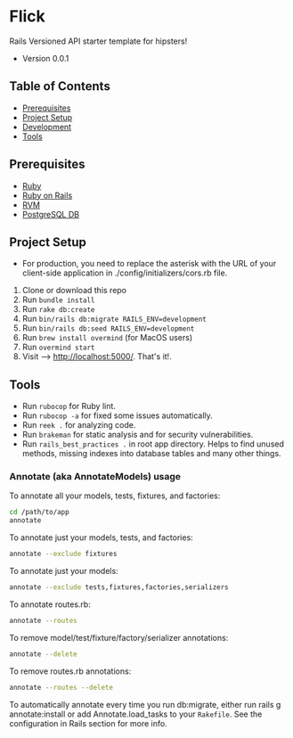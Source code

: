 # Flick

Rails Versioned API starter template for hipsters!

* Version 0.0.1

## Table of Contents

* [Prerequisites](#prerequisites)
* [Project Setup](#project-setup)
* [Development](#development)
* [Tools](#tools)

## Prerequisites

* [Ruby](https://www.ruby-lang.org/en/downloads/)
* [Ruby on Rails](http://guides.rubyonrails.org/getting_started.html)
* [RVM](https://rvm.io/)
* [PostgreSQL DB](https://www.postgresql.org/docs/)

## Project Setup

* For production, you need to replace the asterisk with the URL of your client-side application in ./config/initializers/cors.rb file.

1.  Clone or download this repo
2.  Run `bundle install`
3.  Run `rake db:create`
4.  Run `bin/rails db:migrate RAILS_ENV=development`
5.  Run `bin/rails db:seed RAILS_ENV=development`
6.  Run `brew install overmind` (for MacOS users)
7.  Run `overmind start`
8.  Visit --> [http://localhost:5000/](http://localhost:5000/). That's it!.

## Tools

* Run `rubocop` for Ruby lint.
* Run `rubocop -a` for fixed some issues automatically.
* Run `reek .` for analyzing code.
* Run `brakeman` for static analysis and for security vulnerabilities.
* Run `rails_best_practices .` in root app directory. Helps to find unused methods, missing indexes into database tables and many other things.

### Annotate (aka AnnotateModels) usage

To annotate all your models, tests, fixtures, and factories:

```bash
cd /path/to/app
annotate
```

To annotate just your models, tests, and factories:

```bash
annotate --exclude fixtures
```

To annotate just your models:

```bash
annotate --exclude tests,fixtures,factories,serializers
```

To annotate routes.rb:

```bash
annotate --routes
```

To remove model/test/fixture/factory/serializer annotations:

```bash
annotate --delete
```

To remove routes.rb annotations:

```bash
annotate --routes --delete
```

To automatically annotate every time you run db:migrate, either run rails g annotate:install or add Annotate.load_tasks to your `Rakefile`. See the configuration in Rails section for more info.
